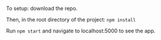 To setup: download the repo.

Then, in the root directory of the project:
`npm install`

Run `npm start` and navigate to localhost:5000 to see the app.

